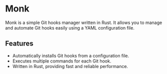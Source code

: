 # Monk

Monk is a simple Git hooks manager written in Rust. It allows you to manage and automate Git hooks easily using a YAML configuration file.

## Features

- Automatically installs Git hooks from a configuration file.
- Executes multiple commands for each Git hook.
- Written in Rust, providing fast and reliable performance.
